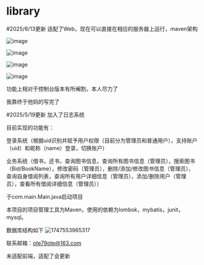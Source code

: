 # library


#2025/6/13更新
适配了Web，现在可以直接在相应的服务器上运行，maven架构

![image](https://github.com/user-attachments/assets/4d056306-624c-4635-a853-caf9e17e6bf9)

![image](https://github.com/user-attachments/assets/3e1652b5-3b8f-4880-a685-7084780c0cd7)

![image](https://github.com/user-attachments/assets/9dc1f9ea-1532-4b71-b1f5-dd724de809de)

![image](https://github.com/user-attachments/assets/dcc33ed3-7466-4433-a77f-15c7e533bf56)

功能上相对于控制台版本有所阉割，本人尽力了

我靠终于他妈的写完了

#2025/5/19更新
加入了日志系统

目前实现的功能有：

登录系统（根据uid识别并赋予用户权限（目前分为管理员和普通用户），支持账户（uid）和昵称（name）登录，切换账户）

业务系统（借书，还书，查询图书信息，查询所有图书信息（管理员），搜索图书（Bid/BookName），修改密码（管理员），删除/添加/修改图书信息（管理员），查询自身借阅列表，查询所有用户详细信息（管理员），添加/删除用户（管理员），查看所有借阅详细信息（管理员））

于com.main.Main.java启动项目

本项目的项目管理工具为Maven，使用的依赖为lombok，mybatis，junit，mysql。

数据库结构如下
![1747553965317](https://github.com/user-attachments/assets/35889bc1-28ca-458e-9603-ee5a8d084f95)

联系邮箱：ote79ote@163.com

未适配前端，适配了会更新
